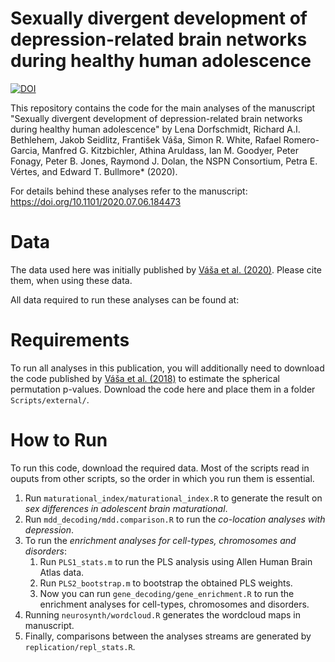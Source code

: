 # Sexually divergent development of depression-related brain networks during healthy human adolescence

[![DOI](https://zenodo.org/badge/275769664.svg)](https://zenodo.org/badge/latestdoi/275769664)

This repository contains the code for the main analyses of the manuscript "Sexually divergent development of depression-related brain networks during healthy human adolescence" by Lena Dorfschmidt, Richard A.I. Bethlehem, Jakob Seidlitz, František Váša, Simon R. White, Rafael Romero-Garcia, Manfred G. Kitzbichler, Athina Aruldass, Ian M. Goodyer, Peter Fonagy, Peter B. Jones, Raymond J. Dolan, the NSPN Consortium, Petra E. Vértes, and Edward T. Bullmore* (2020).

For details behind these analyses refer to the manuscript: https://doi.org/10.1101/2020.07.06.184473

# Data
The data used here was initially published by [Váša et al. (2020)](https://doi.org/10.6084/m9.figshare.11551602). Please cite them, when using these data. 

All data required to run these analyses can be found at: 

# Requirements
To run all analyses in this publication, you will additionally need to download the code published by [Váša et al. (2018)](https://github.com/frantisekvasa/rotate_parcellation) to estimate the spherical permutation p-values. Download the code here and place them in a folder `Scripts/external/`.

# How to Run
To run this code, download the required data. Most of the scripts read in ouputs from other scripts, so the order in which you run them is essential.

1. Run `maturational_index/maturational_index.R` to generate the result on *sex differences in adolescent brain maturational*. 
2. Run `mdd_decoding/mdd.comparison.R` to run the *co-location analyses with depression*.
3. To run the *enrichment analyses for cell-types, chromosomes and disorders*:
    1. Run `PLS1_stats.m` to run the PLS analysis using Allen Human Brain Atlas data.
    2. Run `PLS2_bootstrap.m` to bootstrap the obtained PLS weights. 
    3. Now you can run `gene_decoding/gene_enrichment.R` to run the enrichment analyses for cell-types, chromosomes and disorders.
5. Running `neurosynth/wordcloud.R` generates the wordcloud maps in manuscript. 
6. Finally, comparisons between the analyses streams are generated by `replication/repl_stats.R`.

